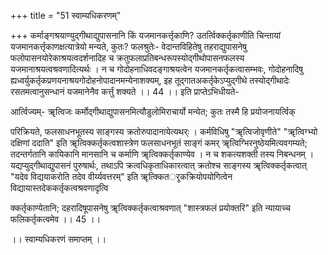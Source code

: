 +++
title = "51 स्वाम्यधिकरणम्"

+++
कर्माङ्गश्रयाण्युद्गीथाद्युपासनानि किं यजमानकर्त्तृकाणि? उतर्त्विक्कर्तृकाणीति चिन्तायां यजमानकर्त्तृकाणक्षत्यात्रेयो मन्यते, कुतः? फलश्रुतेः- वेदान्तविहितेषु तहराद्युपासनेषु फलोपासनयोरेकाश्रयत्वदर्शनादिह च क्रतुफलाप्रतिबन्धरूपस्योद्गीथोपासनफलस्य यजमानाश्रयत्वश्रवणादित्यर्थः । न च गोदोहनाधिवदङ्गाश्रयत्वेन यजमानकर्तृकत्वासम्भवः, गोदोहनादिषु ह्यध्वर्युकर्तृकप्रणयनाश्रयगोदोहनोपादानमन्येनाशक्यम्, इह तूद्गातअकर्तृकेऽप्युद्गीथे तस्योद्गीथादेः रसतमत्वानुसन्धानं यजमानेनैव कर्त्तुं शक्यते ।। 44 ।। इति प्राप्तेऽभिधीयते-

आर्त्विज्यम्- ॠत्विजः कर्मोद्गीथाद्युपासनमित्यौडुलोमिराचार्यो मन्येत; कुतः तस्मै हि प्रयोजनायर्त्विक्

परिक्रियते, फलसाधनभूतस्य साङ्गस्य क्रतोरुपादानायेत्यथर्ः । कर्मविधिषु "ॠत्विजोवृणीते" "ॠत्विग्भ्यो दक्षिणां ददाति" इति ॠत्विक्कर्तृकत्वशास्त्रेण फलसाधनभूतं साङ्गं कमर् ॠत्विग्भिरनुष्ठेयमित्यवगम्यते; तदन्तर्गतानि कायिकानि मानसानि च कर्माणि ॠत्विक्कर्तृकाण्येव । न च शकत्यशक्ती तस्य निबन्धनम् । यद्यप्युद्गीथाद्युपासनं पुरुषार्थः, तथाऽपि क्रत्वधिकृताधिकारत्वात् क्रतोश्च साङ्गस्य ॠत्विक्कर्तृकत्वात् "यदेव विद्ययाकरोति तदेव वीर्य्यवत्तरम्" इति ॠत्क्कितर्ृकक्रियोपयोगित्वेन विद्यायास्तदेककर्तृकत्वश्रवणादृत्वि

क्कर्तृकाण्येतानि; दहरादिषूपासनेषु ॠत्विक्कर्तृकत्वाश्रवणात् "शास्त्रफलं प्रयोक्तरि" इति न्यायाच्च फलिकर्तृकत्वमेव ।। 45 ।।

।। स्वाम्यधिकरणं समाप्तम् ।।